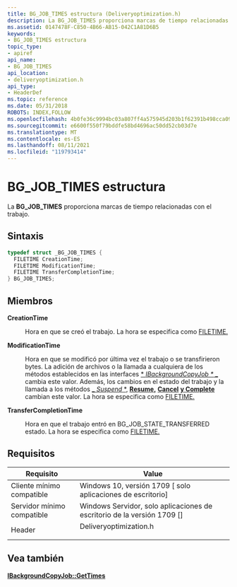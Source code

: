 ```yaml
---
title: BG_JOB_TIMES estructura (Deliveryoptimization.h)
description: La BG_JOB_TIMES proporciona marcas de tiempo relacionadas con el trabajo.
ms.assetid: 0147478F-C850-4B66-AB15-042C1A81D6B5
keywords:
- BG_JOB_TIMES estructura
topic_type:
- apiref
api_name:
- BG_JOB_TIMES
api_location:
- deliveryoptimization.h
api_type:
- HeaderDef
ms.topic: reference
ms.date: 05/31/2018
ROBOTS: INDEX,FOLLOW
ms.openlocfilehash: 4b0fe36c9994bc03a807ff4a575945d203b1f62391b498cca094ed8f264be684
ms.sourcegitcommit: e6600f550f79bddfe58bd4696ac50dd52cb03d7e
ms.translationtype: MT
ms.contentlocale: es-ES
ms.lasthandoff: 08/11/2021
ms.locfileid: "119793414"
---
```

# <a name="bg_job_times-structure"></a>BG_JOB_TIMES estructura

La **BG_JOB_TIMES** proporciona marcas de tiempo relacionadas con el trabajo.

## <a name="syntax"></a>Sintaxis


```C++
typedef struct _BG_JOB_TIMES {
  FILETIME CreationTime;
  FILETIME ModificationTime;
  FILETIME TransferCompletionTime;
} BG_JOB_TIMES;
```



## <a name="members"></a>Miembros

<dl> <dt>

**CreationTime**
</dt> <dd>

Hora en que se creó el trabajo. La hora se especifica como [FILETIME.](/windows/win32/api/minwinbase/ns-minwinbase-filetime)

</dd> <dt>

**ModificationTime**
</dt> <dd>

Hora en que se modificó por última vez el trabajo o se transfirieron bytes. La adición de archivos o la llamada a cualquiera de los métodos establecidos en las interfaces [ * *IBackgroundCopyJob \** _](/previous-versions//mt811348(v=vs.85)) cambia este valor. Además, los cambios en el estado del trabajo y la llamada a los métodos [_ *Suspend* *](ibackgroundcopyjob-suspend.md), [**Resume,**](ibackgroundcopyjob-resume.md) [**Cancel**](ibackgroundcopyjob-cancel.md) [**y Complete**](ibackgroundcopyjob-complete.md) cambian este valor. La hora se especifica como [FILETIME.](/windows/win32/api/minwinbase/ns-minwinbase-filetime)

</dd> <dt>

**TransferCompletionTime**
</dt> <dd>

Hora en que el trabajo entró en BG_JOB_STATE_TRANSFERRED estado. La hora se especifica como [FILETIME.](/windows/win32/api/minwinbase/ns-minwinbase-filetime)

</dd> </dl>

## <a name="requirements"></a>Requisitos



| Requisito | Value |
|-------------------------------------|---------------------------------------------------------------------------------------------------|
| Cliente mínimo compatible<br/> | Windows 10, versión 1709 \[ solo aplicaciones de escritorio\]<br/>                                         |
| Servidor mínimo compatible<br/> | Windows Servidor, solo aplicaciones de escritorio de la versión 1709 \[\]<br/>                                     |
| Header<br/>                   | <dl> <dt>Deliveryoptimization.h</dt> </dl> |



## <a name="see-also"></a>Vea también

<dl> <dt>

[**IBackgroundCopyJob::GetTimes**](ibackgroundcopyjob-gettimes.md)
</dt> </dl>

 

